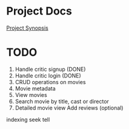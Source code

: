 # Project Docs

[Project Synopsis](https://docs.google.com/document/d/1fL7SidSWYuzavQPyMzn1btPplhUJ58wV_n5QqON1ZQI/edit?usp=sharing)

# TODO

1. Handle critic signup (DONE)
2. Handle critic login (DONE)
3. CRUD operations on movies
4. Movie metadata
5. View movies
6. Search movie by title, cast or director
7. Detailed movie view
   Add reviews (optional)

indexing
seek tell
